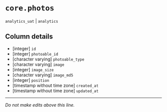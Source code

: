 # `core.photos`
`analytics_uat` | `analytics`

## Column details
* [integer]   `id`
* [integer]   `photoable_id`
* [character varying] `photoable_type`
* [character varying] `image`
* [integer]   `image_size`
* [character varying] `image_md5`
* [integer]   `position`
* [timestamp without time zone] `created_at`
* [timestamp without time zone] `updated_at`

-------------------------------------------------------------------------------
*Do not make edits above this line.*
